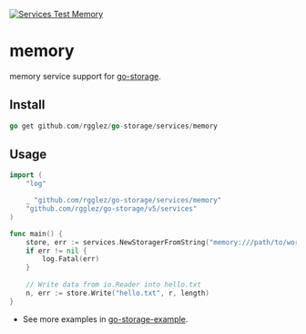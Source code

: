 [![Services Test Memory](https://github.com/rgglez/go-storage/actions/workflows/services-test-memory.yml/badge.svg)](https://github.com/rgglez/go-storage/actions/workflows/services-test-memory.yml)

# memory

memory service support for [go-storage](https://github.com/rgglez/go-storage).

## Install

```go
go get github.com/rgglez/go-storage/services/memory
```

## Usage

```go
import (
	"log"

	_ "github.com/rgglez/go-storage/services/memory"
	"github.com/rgglez/go-storage/v5/services"
)

func main() {
	store, err := services.NewStoragerFromString("memory:///path/to/workdir")
	if err != nil {
		log.Fatal(err)
	}
	
	// Write data from io.Reader into hello.txt
	n, err := store.Write("hello.txt", r, length)
}
```

- See more examples in [go-storage-example](https://github.com/rgglez/go-storage-example).
